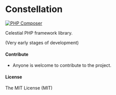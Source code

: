 # Constellation
[![PHP Composer](https://github.com/libra-php/constellation/actions/workflows/php.yml/badge.svg?branch=main)](https://github.com/libra-php/constellation/actions/workflows/php.yml)

Celestial PHP framework library.

(Very early stages of development)


#### Contribute
- Anyone is welcome to contribute to the project.


#### License
The MIT License (MIT)
